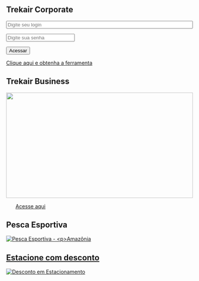 <div class="container top">
  

<div class="row">


<div class="col-md-3 img tkr">
<h2 class="page-header dif_size">Trekair <span>Corporate</span></h2>
     <form action="#" method="post" id="formularioWts" class="trkCorp">
        <p class="col-xs-12 ajuste this_aj">
        <input type="text" style="width:100%;" id="loginwts" name="login" required="" placeholder="Digite seu login">
        </p>
        <p class="col-xs-12 ajuste this_aj2"> 
      <input type="password" id="senhawts" name="senha" required="" placeholder="Digite sua senha">
      </p>
      <p class="col-xs-12 ajuste"><input type="submit" value="Acessar" class="enviar btn btn-primary pull-right" onclick="enviarFormularioWts(url_corporate)"></p>
      <p id="obter"><a href="#">Clique aqui e obtenha a ferramenta</a></p>
      <input type="hidden" name="key1" id="key1">
        <input type="hidden" name="key2" id="key2">
        <input type="hidden" name="sistema" id="sistema" value="php">
        <input type="hidden" name="url_saida" id="url_saida" value="http://www.wtsportal.com.br/integrador/exemplo.htm">
    </form>
</div>
        <div class="col-md-3 img tkr">
            <h2 class="page-header dif_size">Trekair <span>Business</span></h2>
            <a href="https://frontoffice.travelexplorer.com.br" target="blank"><img src="images/shutterstock_FC00044.jpg" style="width: 100%; height: 285px;" alt=""></a>
            <p><a href="https://frontoffice.travelexplorer.com.br" target="blank" style="margin-top: -90px; margin-left: 5%;" class="btn btn-primary">Acesse aqui</a></p>
        </div>

<div class="col-md-3 img tkr n_img">
<!--
<h2 class="page-header dif_size">Trekair <span>Store</span></h2>
<a href="roteiros_p.php"><img src="images/trekairStore.jpg" alt=""></a>
-->
<h2 class="page-header dif_size">Pesca<span> Esportiva</span></h2>
<a href="http://www.barcozaltana.com.br"><img src="images/pesca.jpg" alt="Pesca Esportiva - 

Amazônia"></a>
 <p><a href="http://www.barcozaltana.com.br" target="blank" style="margin-top: -90px; margin-left: 

5%;" class="btn btn-primary">Saiba Mais</a></p>
       
</div><div class="col-md-3 img tkr n_img">
<!--
<h2 class="page-header dif_size">Trekair <span>Store</span></h2>
<a href="roteiros_p.php"><img src="images/descontoesta.jpg" alt=""></a>
-->
<h2 class="page-header dif_size">Estacione<span> com desconto</span></h2>
<a href="desconto-em-estacionamentos.php"><img src="images/descontoesta.png" alt="Desconto em Estacionamento"></a>
 <p><a href="desconto-em-estacionamentos.php" target="blank" style="margin-top: -90px; margin-left: 

5%;" class="btn btn-primary">Solicitar</a></p>
       
</div>
</div>
</div>
